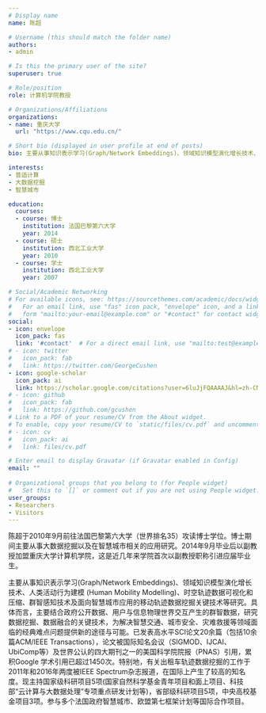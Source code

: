```yaml
---
# Display name
name: 陈超

# Username (this should match the folder name)
authors:
- admin

# Is this the primary user of the site?
superuser: true

# Role/position
role: 计算机学院教授

# Organizations/Affiliations
organizations:
- name: 重庆大学
  url: "https://www.cqu.edu.cn/"

# Short bio (displayed in user profile at end of posts)
bio: 主要从事知识表示学习(Graph/Network Embeddings)、领域知识模型演化增长技术、人类活动行为建模 (Human Mobility Modelling)、时空轨迹数据可视化和压缩、群智感知技术及面向智慧城市应用的移动轨迹数据挖掘关键技术等研究。

interests:
- 普适计算
- 大数据挖掘
- 智慧城市

education:
  courses:
  - course: 博士
    institution: 法国巴黎第六大学
    year: 2014
  - course: 硕士
    institution: 西北工业大学
    year: 2010
  - course: 学士
    institution: 西北工业大学
    year: 2007

# Social/Academic Networking
# For available icons, see: https://sourcethemes.com/academic/docs/widgets/#icons
#   For an email link, use "fas" icon pack, "envelope" icon, and a link in the
#   form "mailto:your-email@example.com" or "#contact" for contact widget.
social:
- icon: envelope
  icon_pack: fas
  link: '#contact'  # For a direct email link, use "mailto:test@example.org".
# - icon: twitter
#   icon_pack: fab
#   link: https://twitter.com/GeorgeCushen
- icon: google-scholar
  icon_pack: ai
  link: https://scholar.google.com/citations?user=6luJjFQAAAAJ&hl=zh-CN
# - icon: github
#   icon_pack: fab
#   link: https://github.com/gcushen
# Link to a PDF of your resume/CV from the About widget.
# To enable, copy your resume/CV to `static/files/cv.pdf` and uncomment the lines below.  
# - icon: cv
#   icon_pack: ai
#   link: files/cv.pdf

# Enter email to display Gravatar (if Gravatar enabled in Config)
email: ""
  
# Organizational groups that you belong to (for People widget)
#   Set this to `[]` or comment out if you are not using People widget.  
user_groups:
- Researchers
- Visitors
---
```

陈超于2010年9月前往法国巴黎第六大学（世界排名35）攻读博士学位。博士期间主要从事大数据挖掘以及在智慧城市相关的应用研究。2014年9月毕业后以副教授加盟重庆大学计算机学院，这是近几年来学院首次以副教授职称引进应届毕业生。

主要从事知识表示学习(Graph/Network Embeddings)、领域知识模型演化增长技术、人类活动行为建模 (Human Mobility Modelling)、时空轨迹数据可视化和压缩、群智感知技术及面向智慧城市应用的移动轨迹数据挖掘关键技术等研究。具体而言，主要结合政府公开数据、用户与信息物理世界交互产生的群智数据，研究数据挖掘、数据融合的关键技术，为解决智慧交通、城市安全、灾难救援等领域面临的经典难点问题提供新的途径与可能。已发表高水平SCI论文20余篇（包括10余篇ACM/IEEE Transactions），论文被国际知名会议（SIGMOD、IJCAI、UbiComp等）及世界公认的四大期刊之一的美国科学院院报（PNAS）引用，累积Google 学术引用已超过1450次。特别地，有关出租车轨迹数据挖掘的工作于2011年和2016年两度被IEEE Spectrum杂志报道，在国际上产生了较高的知名度。现主持国家级科研项目5项(国家自然科学基金青年项目和面上项目、科技部“云计算与大数据处理”专项重点研发计划等)，省部级科研项目5项，中央高校基金项目3项。参与多个法国政府智慧城市、欧盟第七框架计划等国际合作项目。
